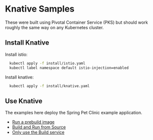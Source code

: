 # Knative Samples

These were built using Pivotal Container Service (PKS) but should work roughly the same way on any Kubernetes cluster.

## Install Knative

Install istio:

```bash
  kubectl apply -f install/istio.yaml
  kubectl label namespace default istio-injection=enabled
```

Install knative:

```bash
  kubectl apply -f install/knative.yaml
```

## Use Knative

The examples here deploy the Spring Pet Clinic example application.

* [Run a prebuild image](run/README.md)
* [Build and Run from Source](src-to-run/README.md)
* [Only use the Build service](knative-build-only/README.md)
